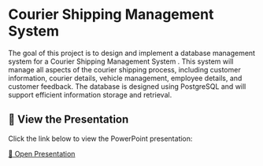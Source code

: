 # Courier Shipping Management System
The  goal  of  this  project  is  to  design  and  implement  a  database  management  system  for 
a  Courier  Shipping  Management  System  .  This  system  will  manage  all  aspects  of  the 
courier  shipping  process,  including  customer  information,  courier  details,  vehicle 
management,  employee  details,  and  customer  feedback.  The  database is designed 
using PostgreSQL and will support efficient information storage and retrieval.

## 📢 View the Presentation  

Click the link below to view the PowerPoint presentation:  

[📑 Open Presentation](Presentation.pptx)
